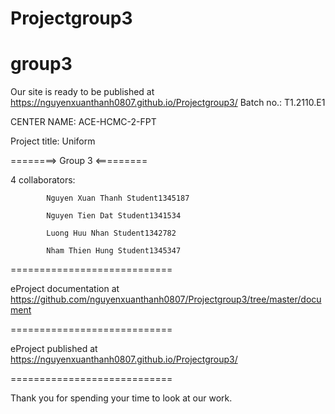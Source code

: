 # Projectgroup3
# group3
 Our site is ready to be published at https://nguyenxuanthanh0807.github.io/Projectgroup3/
Batch no.: T1.2110.E1

CENTER NAME: ACE-HCMC-2-FPT

Project title: Uniform

========> Group 3 <=========

4 collaborators:

            Nguyen Xuan Thanh Student1345187

            Nguyen Tien Dat Student1341534
             
            Luong Huu Nhan Student1342782
            
            Nham Thien Hung Student1345347
       
           
============================

eProject documentation at https://github.com/nguyenxuanthanh0807/Projectgroup3/tree/master/document

============================

eProject published at https://nguyenxuanthanh0807.github.io/Projectgroup3/

============================

Thank you for spending your time to look at our work.
